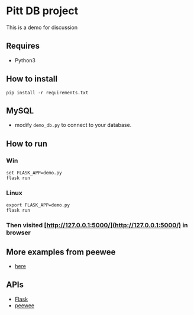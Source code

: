 # Pitt DB project

This is a demo for discussion

## Requires

- Python3

## How to install

```
pip install -r requirements.txt
```

## MySQL

- modify `demo_db.py` to connect to your database.

## How to run

### Win
```
set FLASK_APP=demo.py
flask run
```

### Linux
```
export FLASK_APP=demo.py
flask run
```

### Then visited [http://127.0.0.1:5000/](http://127.0.0.1:5000/) in browser

## More examples from peewee
- [here](https://github.com/coleifer/peewee/tree/master/examples/twitter)

## APIs
- [Flask](https://flask.palletsprojects.com/en/1.1.x/quickstart/)
- [peewee](http://docs.peewee-orm.com/en/latest/peewee/quickstart.html)
